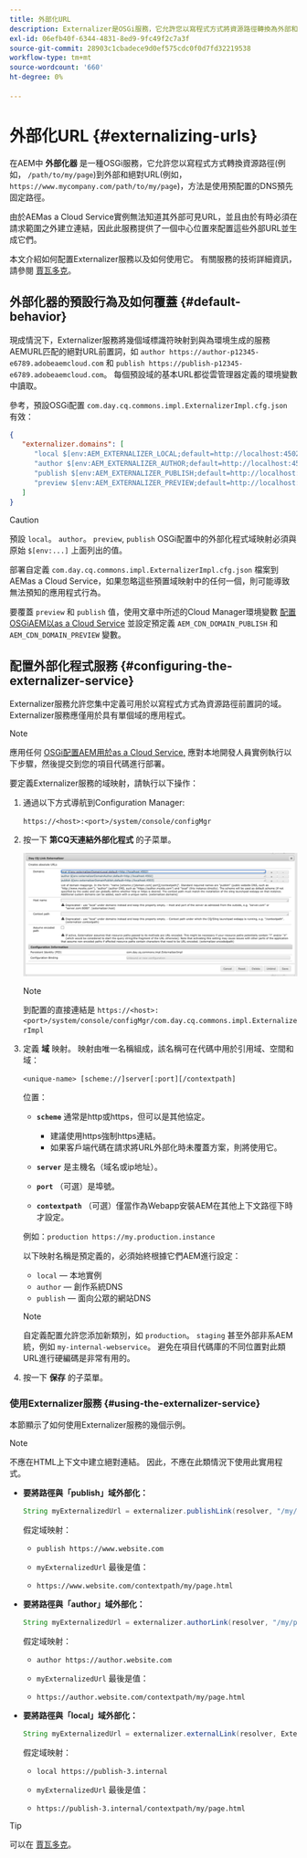 ```yaml
---
title: 外部化URL
description: Externalizer是OSGi服務，它允許您以寫程式方式將資源路徑轉換為外部和絕對URL。
exl-id: 06efb40f-6344-4831-8ed9-9fc49f2c7a3f
source-git-commit: 28903c1cbadece9d0ef575cdc0f0d7fd32219538
workflow-type: tm+mt
source-wordcount: '660'
ht-degree: 0%

---
```


# 外部化URL {#externalizing-urls}

在AEM中 **外部化器** 是一種OSGi服務，它允許您以寫程式方式轉換資源路徑(例如， `/path/to/my/page`)到外部和絕對URL(例如， `https://www.mycompany.com/path/to/my/page`)，方法是使用預配置的DNS預先固定路徑。

由於AEMas a Cloud Service實例無法知道其外部可見URL，並且由於有時必須在請求範圍之外建立連結，因此此服務提供了一個中心位置來配置這些外部URL並生成它們。

本文介紹如何配置Externalizer服務以及如何使用它。 有關服務的技術詳細資訊，請參閱 [賈瓦多克](https://www.adobe.io/experience-manager/reference-materials/cloud-service/javadoc/com/day/cq/commons/Externalizer.html)。

## 外部化器的預設行為及如何覆蓋 {#default-behavior}

現成情況下，Externalizer服務將幾個域標識符映射到與為環境生成的服務AEMURL匹配的絕對URL前置詞，如 `author https://author-p12345-e6789.adobeaemcloud.com` 和 `publish https://publish-p12345-e6789.adobeaemcloud.com`。 每個預設域的基本URL都從雲管理器定義的環境變數中讀取。

參考，預設OSGi配置 `com.day.cq.commons.impl.ExternalizerImpl.cfg.json` 有效：

```json
{
   "externalizer.domains": [
      "local $[env:AEM_EXTERNALIZER_LOCAL;default=http://localhost:4502]",
      "author $[env:AEM_EXTERNALIZER_AUTHOR;default=http://localhost:4502]",
      "publish $[env:AEM_EXTERNALIZER_PUBLISH;default=http://localhost:4503]",
      "preview $[env:AEM_EXTERNALIZER_PREVIEW;default=http://localhost:4503]"
   ]
}
```

>[!CAUTION]
>
>預設 `local`。 `author`。 `preview`, `publish` OSGi配置中的外部化程式域映射必須與原始 `$[env:...]` 上面列出的值。
>
>部署自定義 `com.day.cq.commons.impl.ExternalizerImpl.cfg.json` 檔案到AEMas a Cloud Service，如果忽略這些預置域映射中的任何一個，則可能導致無法預知的應用程式行為。

要覆蓋 `preview` 和 `publish` 值，使用文章中所述的Cloud Manager環境變數 [配置OSGiAEM以as a Cloud Service](/help/implementing/deploying/configuring-osgi.md#cloud-manager-api-format-for-setting-properties) 並設定預定義 `AEM_CDN_DOMAIN_PUBLISH` 和 `AEM_CDN_DOMAIN_PREVIEW` 變數。

## 配置外部化程式服務 {#configuring-the-externalizer-service}

Externalizer服務允許您集中定義可用於以寫程式方式為資源路徑前置詞的域。 Externalizer服務應僅用於具有單個域的應用程式。

>[!NOTE]
>
>應用任何 [OSGi配置AEM用於as a Cloud Service,](/help/implementing/deploying/overview.md#osgi-configuration) 應對本地開發人員實例執行以下步驟，然後提交到您的項目代碼進行部署。

要定義Externalizer服務的域映射，請執行以下操作：

1. 通過以下方式導航到Configuration Manager:

   `https://<host>:<port>/system/console/configMgr`

1. 按一下 **第CQ天連結外部化程式** 的子菜單。

   ![外部化程式OSGi配置](./assets/externalizer-osgi.png)

   >[!NOTE]
   >
   >到配置的直接連結是 `https://<host>:<port>/system/console/configMgr/com.day.cq.commons.impl.ExternalizerImpl`

1. 定義 **域** 映射。 映射由唯一名稱組成，該名稱可在代碼中用於引用域、空間和域：

   `<unique-name> [scheme://]server[:port][/contextpath]`

   位置：

   * **`scheme`** 通常是http或https，但可以是其他協定。

      * 建議使用https強制https連結。
      * 如果客戶端代碼在請求將URL外部化時未覆蓋方案，則將使用它。
   * **`server`** 是主機名（域名或ip地址）。
   * **`port`** （可選）是埠號。
   * **`contextpath`** （可選）僅當作為Webapp安裝AEM在其他上下文路徑下時才設定。

   例如：`production https://my.production.instance`

   以下映射名稱是預定義的，必須始終根據它們AEM進行設定：

   * `local`  — 本地實例
   * `author`  — 創作系統DNS
   * `publish`  — 面向公眾的網站DNS

   >[!NOTE]
   >
   >自定義配置允許您添加新類別，如 `production`。 `staging` 甚至外部非系AEM統，例如 `my-internal-webservice`。 避免在項目代碼庫的不同位置對此類URL進行硬編碼是非常有用的。

1. 按一下 **保存** 的子菜單。

### 使用Externalizer服務 {#using-the-externalizer-service}

本節顯示了如何使用Externalizer服務的幾個示例。

>[!NOTE]
>
>不應在HTML上下文中建立絕對連結。 因此，不應在此類情況下使用此實用程式。

* **要將路徑與「publish」域外部化：**

   ```java
   String myExternalizedUrl = externalizer.publishLink(resolver, "/my/page") + ".html";
   ```

   假定域映射：

   * `publish https://www.website.com`

   * `myExternalizedUrl` 最後是值：

   * `https://www.website.com/contextpath/my/page.html`

* **要將路徑與「author」域外部化：**

   ```java
   String myExternalizedUrl = externalizer.authorLink(resolver, "/my/page") + ".html";
   ```

   假定域映射：

   * `author https://author.website.com`

   * `myExternalizedUrl` 最後是值：

   * `https://author.website.com/contextpath/my/page.html`

* **要將路徑與「local」域外部化：**

   ```java
   String myExternalizedUrl = externalizer.externalLink(resolver, Externalizer.LOCAL, "/my/page") + ".html";
   ```

   假定域映射：

   * `local https://publish-3.internal`

   * `myExternalizedUrl` 最後是值：

   * `https://publish-3.internal/contextpath/my/page.html`

>[!TIP]
>
>可以在 [賈瓦多克](https://www.adobe.io/experience-manager/reference-materials/cloud-service/javadoc/com/day/cq/commons/Externalizer.html)。
